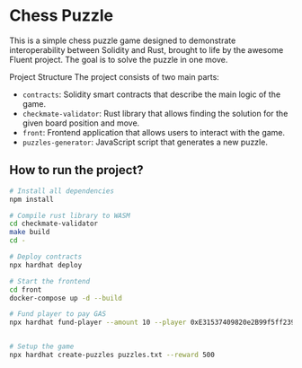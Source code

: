 # Chess Puzzle

This is a simple chess puzzle game designed to demonstrate interoperability between Solidity and Rust, brought to life by the awesome Fluent project. The goal is to solve the puzzle in one move.

Project Structure
The project consists of two main parts:

- `contracts`: Solidity smart contracts that describe the main logic of the game.
- `checkmate-validator`: Rust library that allows finding the solution for the given board position and move.
- `front`: Frontend application that allows users to interact with the game.
- `puzzles-generator`: JavaScript script that generates a new puzzle.

## How to run the project?

```bash
# Install all dependencies
npm install

# Compile rust library to WASM
cd checkmate-validator
make build
cd -

# Deploy contracts
npx hardhat deploy

# Start the frontend
cd front
docker-compose up -d --build

# Fund player to pay GAS
npx hardhat fund-player --amount 10 --player 0xE31537409820e2B99f5ff23937292E09452f1d63


# Setup the game
npx hardhat create-puzzles puzzles.txt --reward 500
```

